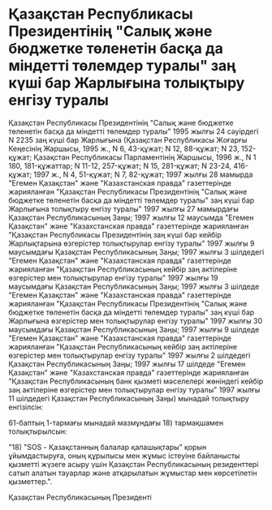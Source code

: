 # Қазақстан Республикасы Президентiнiң "Салық және бюджетке төленетiн басқа да мiндеттi төлемдер туралы" заң күшi бар Жарлығына толықтыру енгiзу туралы

Қазақстан Республикасы Президентiнiң "Салық және бюджетке төленетiн басқа да мiндеттi төлемдер туралы" 1995 жылғы 24 сәуiрдегi N 2235 заң күшi бар Жарлығына (Қазақстан Республикасы Жоғарғы Кеңесiнiң Жаршысы, 1995 ж., N 6, 43-құжат; N 12, 88-құжат; N 23, 152-құжат; Қазақстан Республикасы Парламентiнiң Жаршысы, 1996 ж., N 1 180, 181-құжаттар; N 11-12, 257-құжат; N 15, 281-құжат; N 23-24, 416-құжат; 1997 ж., N 4, 51-құжат; N 7, 82-құжат; 1997 жылғы 28 мамырда "Егемен Қазақстан" және "Казахстанская правда" газеттерiнде жарияланған "Қазақстан Республикасы Президентiнiң "Салық және бюджетке төленетiн басқа да мiндеттi төлемдер туралы" заң күшi бар Жарлығына толықтыру енгiзу туралы" 1997 жылғы 27 мамырдағы Қазақстан Республикасының Заңы; 1997 жылғы 12 маусымда "Егемен Қазақстан" және "Казахстанская правда" газеттерiнде жарияланған "Қазақстан Республикасы Президентiнiң заң күшi бар кейбiр Жарлықтарына өзгерiстер толықтырулар енгiзу туралы" 1997 жылғы 9 маусымдағы Қазақстан Республикасының Заңы; 1997 жылғы 3 шiлдедегi "Егемен Қазақстан" және "Казахстанская правда" газеттерiнде жарияланған "Қазақстан Республикасының кейбiр заң актiлерiне өзгерiстер мен толықтырулар енгiзу туралы" 1997 жылғы 19 маусымдағы Қазақстан Республикасының Заңы; 1997 жылғы 3 шiлдеде "Егемен Қазақстан" және "Казахстанская правда" газеттерiнде жарияланған "Қазақстан Республикасы Президентiнiң "Салық және бюджетке төленетiн басқа да мiндеттi төлемдер туралы" заң күшi бар Жарлығына өзгерiстер мен толықтырулар енгiзу туралы" 1997 жылғы 30 маусымдағы Қазақстан Республикасының Заңы; 1997 жылғы 9 шiлдеде "Егемен Қазақстан" және "Казахстанская правда" газеттерiнде жарияланған "Қазақстан Республикасының кейбiр заң актiлерiне өзгерiстер мен толықтырулар енгiзу туралы" 1997 жылғы 2 шiлдедегi Қазақстан Республикасының Заңы; 1997 жылғы 17 шiлдеде "Егемен Қазақстан" және "Казахстанская правда" газеттерiнде жарияланған "Қазақстан Республикасының банк қызметi мәселелерi жөнiндегi кейбiр заң актiлерiне өзгерiстер мен толықтырулар енгiзу туралы" 1997 жылғы 11 шiлдедегi Қазақстан Республикасының Заңы) мынадай толықтыру енгiзiлсiн:

61-баптың 1-тармағы мынадай мазмұндағы 18) тармақшамен толықтырылсын:

"18) "SOS - Қазақстанның балалар қалашықтары" қорын ұйымдастыруға, оның құрылысы мен жұмыс iстеуiне байланысты қызметтi жүзеге асыру үшiн Қазақстан Республикасының резиденттерi сатып алатын тауарлар және атқарылатын жұмыстар мен көрсетiлетiн қызметтер.".

Қазақстан Республикасының Президентi

